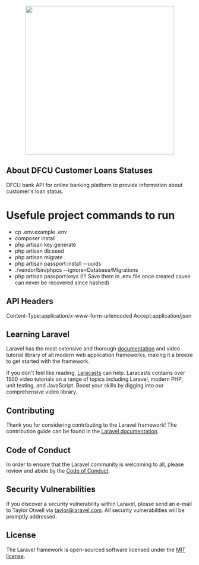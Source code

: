 <p align="center"><a href="https://www.dfcugroup.com/" target="_blank"><img src="https://e8thxnwsqmj.exactdn.com/wp-content/themes/dfcu-bank/images/dfcu_bank_logo.png?strip=all&lossy=1&ssl=1" width="400"></a></p>

## About DFCU Customer Loans Statuses

DFCU bank API for online banking platform to provide information about customer's loan status.

# Usefule project commands to run

-   cp .env.example .env
-   composer install
-   php artisan key:generate
-   php artisan db:seed
-   php artisan migrate
-   php artisan passport:install --uuids
-   ./vendor/bin/phpcs --ignore=Database/Migrations
-   php artisan passport:keys (!!! Save them in .env file once created cause can never be recovered since hashed)

## API Headers

Content-Type:application/x-www-form-urlencoded
Accept:application/json

##

##

## Learning Laravel

Laravel has the most extensive and thorough [documentation](https://laravel.com/docs) and video tutorial library of all modern web application frameworks, making it a breeze to get started with the framework.

If you don't feel like reading, [Laracasts](https://laracasts.com) can help. Laracasts contains over 1500 video tutorials on a range of topics including Laravel, modern PHP, unit testing, and JavaScript. Boost your skills by digging into our comprehensive video library.

## Contributing

Thank you for considering contributing to the Laravel framework! The contribution guide can be found in the [Laravel documentation](https://laravel.com/docs/contributions).

## Code of Conduct

In order to ensure that the Laravel community is welcoming to all, please review and abide by the [Code of Conduct](https://laravel.com/docs/contributions#code-of-conduct).

## Security Vulnerabilities

If you discover a security vulnerability within Laravel, please send an e-mail to Taylor Otwell via [taylor@laravel.com](mailto:taylor@laravel.com). All security vulnerabilities will be promptly addressed.

## License

The Laravel framework is open-sourced software licensed under the [MIT license](https://opensource.org/licenses/MIT).
